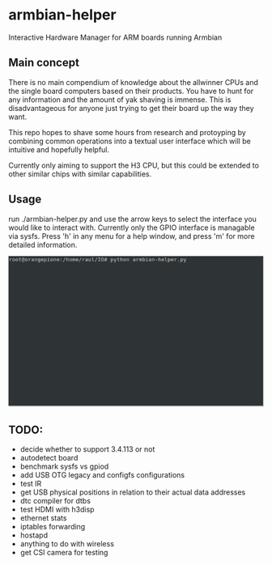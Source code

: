 # armbian-helper
Interactive Hardware Manager for ARM boards running Armbian

## Main concept
There is no main compendium of knowledge about the allwinner CPUs and the single board computers based on their products. You have to hunt for any information and the amount of yak shaving is immense. This is disadvantageous for anyone just trying to get their board up the way they want. 

This repo hopes to shave some hours from research and protoyping by combining common operations into a textual user interface which will be intuitive and hopefully helpful.

Currently only aiming to support the H3 CPU, but this could be extended to other similar chips with similar capabilities.

## Usage
run ./armbian-helper.py and use the arrow keys to select the interface you would like to interact with. Currently only the GPIO interface is managable via sysfs. Press 'h' in any menu for a help window, and press 'm' for more detailed information. 

![example](https://github.com/MitchRatquest/armbian-helper/blob/master/example.gif?raw=true)

## TODO:
- decide whether to support 3.4.113 or not
- autodetect board
- benchmark sysfs vs gpiod
- add USB OTG legacy and configfs configurations
- test IR
- get USB physical positions in relation to their actual data addresses
- dtc compiler for dtbs
- test HDMI with h3disp
- ethernet stats
- iptables forwarding 
- hostapd
- anything to do with wireless
- get CSI camera for testing
